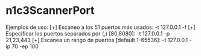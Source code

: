 # n1c3ScannerPort

Ejemplos de uso:
            [+] Escaneo a los 51 puertos más usados:
                -t 127.0.0.1 -f
            [+] Especificar los puertos separados por (,) [80,8080]:
                -t 127.0.0.1 -p 21,23,443
            [+] Escanea un rango de puertos [default 1-65536]:
                -t 127.0.0.1 -ip 70 -ep 100
